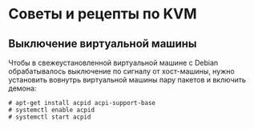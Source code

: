Советы и рецепты по KVM
=======================

Выключение виртуальной машины
-----------------------------

Чтобы в свежеустановленной виртуальной машине с Debian обрабатывалось выключение по сигналу от хост-машины, нужно установить вовнутрь виртуальной машины пару пакетов и включить демона:

    # apt-get install acpid acpi-support-base
    # systemctl enable acpid
    # systemctl start acpid
